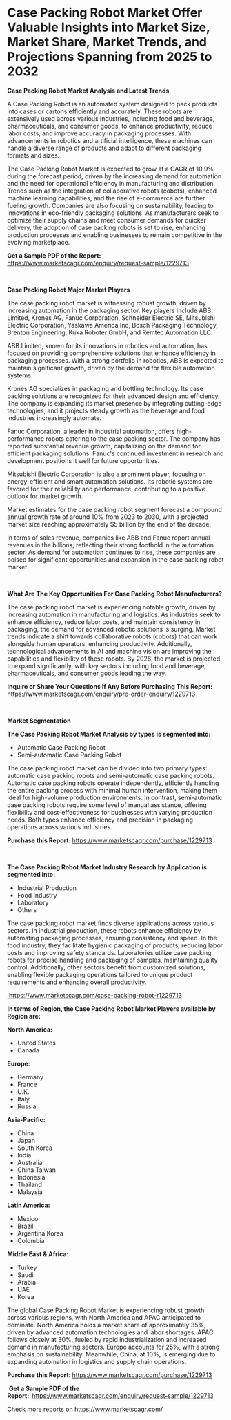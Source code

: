 <p><h1>Case Packing Robot Market Offer Valuable Insights into Market Size, Market Share, Market Trends, and Projections Spanning from 2025 to 2032</h1></p><p><strong>Case Packing Robot Market Analysis and Latest Trends</strong></p>
<p><p>A Case Packing Robot is an automated system designed to pack products into cases or cartons efficiently and accurately. These robots are extensively used across various industries, including food and beverage, pharmaceuticals, and consumer goods, to enhance productivity, reduce labor costs, and improve accuracy in packaging processes. With advancements in robotics and artificial intelligence, these machines can handle a diverse range of products and adapt to different packaging formats and sizes.</p><p>The Case Packing Robot Market is expected to grow at a CAGR of 10.9% during the forecast period, driven by the increasing demand for automation and the need for operational efficiency in manufacturing and distribution. Trends such as the integration of collaborative robots (cobots), enhanced machine learning capabilities, and the rise of e-commerce are further fueling growth. Companies are also focusing on sustainability, leading to innovations in eco-friendly packaging solutions. As manufacturers seek to optimize their supply chains and meet consumer demands for quicker delivery, the adoption of case packing robots is set to rise, enhancing production processes and enabling businesses to remain competitive in the evolving marketplace.</p></p>
<p><strong>Get a Sample PDF of the Report:&nbsp;</strong> <a href="https://www.marketscagr.com/enquiry/request-sample/1229713?utm_campaign=2770&utm_medium=2&utm_source=Github&utm_content=ia&utm_term=09042025&utm_id=case-packing-robot">https://www.marketscagr.com/enquiry/request-sample/1229713</a></p>
<p>&nbsp;</p>
<p><strong>Case Packing Robot Major Market Players</strong></p>
<p><p>The case packing robot market is witnessing robust growth, driven by increasing automation in the packaging sector. Key players include ABB Limited, Krones AG, Fanuc Corporation, Schneider Electric SE, Mitsubishi Electric Corporation, Yaskawa America Inc, Bosch Packaging Technology, Brenton Engineering, Kuka Roboter GmbH, and Remtec Automation LLC.</p><p>ABB Limited, known for its innovations in robotics and automation, has focused on providing comprehensive solutions that enhance efficiency in packaging processes. With a strong portfolio in robotics, ABB is expected to maintain significant growth, driven by the demand for flexible automation systems.</p><p>Krones AG specializes in packaging and bottling technology. Its case packing solutions are recognized for their advanced design and efficiency. The company is expanding its market presence by integrating cutting-edge technologies, and it projects steady growth as the beverage and food industries increasingly automate.</p><p>Fanuc Corporation, a leader in industrial automation, offers high-performance robots catering to the case packing sector. The company has reported substantial revenue growth, capitalizing on the demand for efficient packaging solutions. Fanuc's continued investment in research and development positions it well for future opportunities.</p><p>Mitsubishi Electric Corporation is also a prominent player, focusing on energy-efficient and smart automation solutions. Its robotic systems are favored for their reliability and performance, contributing to a positive outlook for market growth.</p><p>Market estimates for the case packing robot segment forecast a compound annual growth rate of around 10% from 2023 to 2030, with a projected market size reaching approximately $5 billion by the end of the decade.</p><p>In terms of sales revenue, companies like ABB and Fanuc report annual revenues in the billions, reflecting their strong foothold in the automation sector. As demand for automation continues to rise, these companies are poised for significant opportunities and expansion in the case packing robot market.</p></p>
<p>&nbsp;</p>
<p><strong>What Are The Key Opportunities For Case Packing Robot Manufacturers?</strong></p>
<p><p>The case packing robot market is experiencing notable growth, driven by increasing automation in manufacturing and logistics. As industries seek to enhance efficiency, reduce labor costs, and maintain consistency in packaging, the demand for advanced robotic solutions is surging. Market trends indicate a shift towards collaborative robots (cobots) that can work alongside human operators, enhancing productivity. Additionally, technological advancements in AI and machine vision are improving the capabilities and flexibility of these robots. By 2028, the market is projected to expand significantly, with key sectors including food and beverage, pharmaceuticals, and consumer goods leading the way.</p></p>
<p><strong>Inquire or Share Your Questions If Any Before Purchasing This Report:</strong> <a href="https://www.marketscagr.com/enquiry/pre-order-enquiry/1229713?utm_campaign=2770&utm_medium=2&utm_source=Github&utm_content=ia&utm_term=09042025&utm_id=case-packing-robot">https://www.marketscagr.com/enquiry/pre-order-enquiry/1229713</a></p>
<p>&nbsp;</p>
<p><strong>Market Segmentation</strong></p>
<p><strong>The Case Packing Robot Market Analysis by types is segmented into:</strong></p>
<p><ul><li>Automatic Case Packing Robot</li><li>Semi-automatic Case Packing Robot</li></ul></p>
<p><p>The case packing robot market can be divided into two primary types: automatic case packing robots and semi-automatic case packing robots. Automatic case packing robots operate independently, efficiently handling the entire packing process with minimal human intervention, making them ideal for high-volume production environments. In contrast, semi-automatic case packing robots require some level of manual assistance, offering flexibility and cost-effectiveness for businesses with varying production needs. Both types enhance efficiency and precision in packaging operations across various industries.</p></p>
<p><strong>Purchase this Report:&nbsp;</strong><a href="https://www.marketscagr.com/purchase/1229713?utm_campaign=2770&utm_medium=2&utm_source=Github&utm_content=ia&utm_term=09042025&utm_id=case-packing-robot">https://www.marketscagr.com/purchase/1229713</a></p>
<p>&nbsp;</p>
<p><strong>The Case Packing Robot Market Industry Research by Application is segmented into:</strong></p>
<p><ul><li>Industrial Production</li><li>Food Industry</li><li>Laboratory</li><li>Others</li></ul></p>
<p><p>The case packing robot market finds diverse applications across various sectors. In industrial production, these robots enhance efficiency by automating packaging processes, ensuring consistency and speed. In the food industry, they facilitate hygienic packaging of products, reducing labor costs and improving safety standards. Laboratories utilize case packing robots for precise handling and packaging of samples, maintaining quality control. Additionally, other sectors benefit from customized solutions, enabling flexible packaging operations tailored to unique product requirements and enhancing overall productivity.</p></p>
<p><a href="https://www.marketscagr.com/case-packing-robot-r1229713?utm_campaign=2770&utm_medium=2&utm_source=Github&utm_content=ia&utm_term=09042025&utm_id=case-packing-robot">&nbsp;https://www.marketscagr.com/case-packing-robot-r1229713</a></p>
<p><strong>In terms of Region, the Case Packing Robot Market Players available by Region are:</strong></p>
<p>
    <p> <strong> North America: </strong>
        <ul>
            <li>United States</li>
            <li>Canada</li>
        </ul>
        </p> 
    <p> <strong> Europe: </strong>
        <ul>
            <li>Germany</li>
            <li>France</li>
            <li>U.K.</li>
            <li>Italy</li>
            <li>Russia</li>
        </ul>
        </p> 
    <p> <strong> Asia-Pacific: </strong>
        <ul>
            <li>China</li>
            <li>Japan</li>
            <li>South Korea</li>
            <li>India</li>
            <li>Australia</li>
            <li>China Taiwan</li>
            <li>Indonesia</li>
            <li>Thailand</li>
            <li>Malaysia</li>
        </ul>
        </p> 
    <p> <strong> Latin America: </strong>
        <ul>
            <li>Mexico</li>
            <li>Brazil</li>
            <li>Argentina Korea</li>
            <li>Colombia</li>
        </ul>
        </p> 
    <p> <strong> Middle East & Africa: </strong>
        <ul>
            <li>Turkey</li>
            <li>Saudi</li>
            <li>Arabia</li>
            <li>UAE</li>
            <li>Korea</li>
        </ul>
    </p>
    </p>
<p><p>The global Case Packing Robot Market is experiencing robust growth across various regions, with North America and APAC anticipated to dominate. North America holds a market share of approximately 35%, driven by advanced automation technologies and labor shortages. APAC follows closely at 30%, fueled by rapid industrialization and increased demand in manufacturing sectors. Europe accounts for 25%, with a strong emphasis on sustainability. Meanwhile, China, at 10%, is emerging due to expanding automation in logistics and supply chain operations.</p></p>
<p><strong>Purchase this Report: </strong><a href="https://www.marketscagr.com/purchase/1229713?utm_campaign=2770&utm_medium=2&utm_source=Github&utm_content=ia&utm_term=09042025&utm_id=case-packing-robot">https://www.marketscagr.com/purchase/1229713</a></p>
<p>&nbsp;<strong>Get a Sample PDF of the Report:&nbsp;&nbsp;</strong><a href="https://www.marketscagr.com/enquiry/request-sample/1229713?utm_campaign=2770&utm_medium=2&utm_source=Github&utm_content=ia&utm_term=09042025&utm_id=case-packing-robot">https://www.marketscagr.com/enquiry/request-sample/1229713</a></p>
<p><strong></strong></p>
<p>Check more reports on <a href="https://www.marketscagr.com/?utm_campaign=2770&utm_medium=2&utm_source=Github&utm_content=ia&utm_term=09042025&utm_id=case-packing-robot">https://www.marketscagr.com/</a></p>